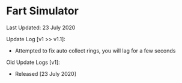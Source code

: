 # Fart Simulator

Last Updated: 23 July 2020

Update Log [v1 >> v1.1]:
- Attempted to fix auto collect rings, you will lag for a few seconds

Old Update Logs [v1]:
- Released [23 July 2020]